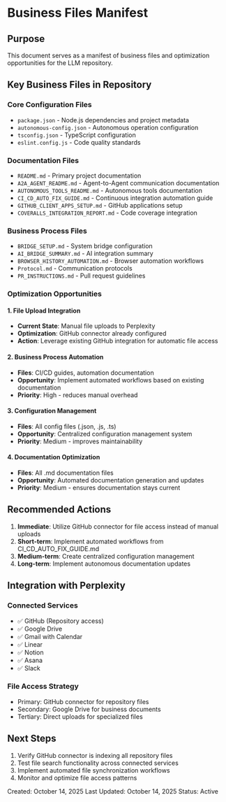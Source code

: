 # Business Files Manifest

## Purpose
This document serves as a manifest of business files and optimization opportunities for the LLM repository.

## Key Business Files in Repository

### Core Configuration Files
- `package.json` - Node.js dependencies and project metadata
- `autonomous-config.json` - Autonomous operation configuration
- `tsconfig.json` - TypeScript configuration
- `eslint.config.js` - Code quality standards

### Documentation Files
- `README.md` - Primary project documentation
- `A2A_AGENT_README.md` - Agent-to-Agent communication documentation
- `AUTONOMOUS_TOOLS_README.md` - Autonomous tools documentation
- `CI_CD_AUTO_FIX_GUIDE.md` - Continuous integration automation guide
- `GITHUB_CLIENT_APPS_SETUP.md` - GitHub applications setup
- `COVERALLS_INTEGRATION_REPORT.md` - Code coverage integration

### Business Process Files
- `BRIDGE_SETUP.md` - System bridge configuration
- `AI_BRIDGE_SUMMARY.md` - AI integration summary
- `BROWSER_HISTORY_AUTOMATION.md` - Browser automation workflows
- `Protocol.md` - Communication protocols
- `PR_INSTRUCTIONS.md` - Pull request guidelines

### Optimization Opportunities

#### 1. File Upload Integration
- **Current State**: Manual file uploads to Perplexity
- **Optimization**: GitHub connector already configured
- **Action**: Leverage existing GitHub integration for automatic file access

#### 2. Business Process Automation
- **Files**: CI/CD guides, automation documentation
- **Opportunity**: Implement automated workflows based on existing documentation
- **Priority**: High - reduces manual overhead

#### 3. Configuration Management
- **Files**: All config files (.json, .js, .ts)
- **Opportunity**: Centralized configuration management system
- **Priority**: Medium - improves maintainability

#### 4. Documentation Optimization
- **Files**: All .md documentation files
- **Opportunity**: Automated documentation generation and updates
- **Priority**: Medium - ensures documentation stays current

## Recommended Actions

1. **Immediate**: Utilize GitHub connector for file access instead of manual uploads
2. **Short-term**: Implement automated workflows from CI_CD_AUTO_FIX_GUIDE.md
3. **Medium-term**: Create centralized configuration management
4. **Long-term**: Implement autonomous documentation updates

## Integration with Perplexity

### Connected Services
- ✅ GitHub (Repository access)
- ✅ Google Drive
- ✅ Gmail with Calendar
- ✅ Linear
- ✅ Notion
- ✅ Asana
- ✅ Slack

### File Access Strategy
- Primary: GitHub connector for repository files
- Secondary: Google Drive for business documents
- Tertiary: Direct uploads for specialized files

## Next Steps

1. Verify GitHub connector is indexing all repository files
2. Test file search functionality across connected services
3. Implement automated file synchronization workflows
4. Monitor and optimize file access patterns

Created: October 14, 2025
Last Updated: October 14, 2025
Status: Active